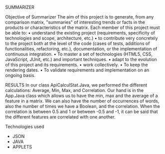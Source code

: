 SUMMARIZER

Objective of Summarizer
The aim of this project is to generate, from any comparison matrix, "summaries" of interesting trends or facts in the products or characteristics of the matrix.
Each member of this project must be able to:
• understand the existing project (requirements, specificity of technologies and scope, architecture, etc.)
• to contribute very concretely to the project both at the level of the code (cases of tests, additions of functionalities, refactoring, etc.), documentation, or the implementation of continuous integration.
• To master a set of technologies (HTML5, CSS, JavaScript, JUnit, etc.) and important techniques.
• adapt to the evolution of this project and its requirements.
• work collectively.
• To keep the rendering dates.
• To validate requirements and implementation on an ongoing basis.

RESULTS
In our class ApiCalculStat.Java, we performed the different calculations: Average, Min, Max, and Correlation.
Our hand is in the App.Java class which allows us to have the min, max and the average of a feature in a matrix. 
We can also have the number of occurrences of words, also the number of times we have a Boolean, and the correlation. 
When the correlation is between 0.5 and 1 or between -0.5 and -1, it can be said that the different features are correlated with one another.

Technologies used

-	JSON
-	JAVA
-	APPLETS



